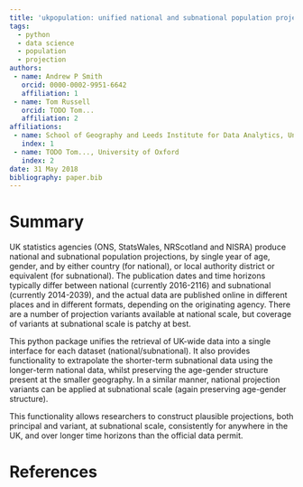 ```yaml
---
title: 'ukpopulation: unified national and subnational population projections, including variants'
tags:
  - python
  - data science
  - population
  - projection
authors:
 - name: Andrew P Smith
   orcid: 0000-0002-9951-6642
   affiliation: 1
 - name: Tom Russell
   orcid: TODO Tom...
   affiliation: 2
affiliations:
 - name: School of Geography and Leeds Institute for Data Analytics, University of Leeds
   index: 1
 - name: TODO Tom..., University of Oxford
   index: 2
date: 31 May 2018
bibliography: paper.bib
---
```


# Summary

UK statistics agencies (ONS, StatsWales, NRScotland and NISRA) produce national and subnational population projections, by single year of age, gender, and by either country (for national), or local authority district or equivalent (for subnational). The publication dates and time horizons typically differ between national (currently 2016-2116) and subnational (currently 2014-2039), and the actual data are published online in different places and in different formats, depending on the originating agency. There are a number of projection variants available at national scale, but coverage of variants at subnational scale is patchy at best.

This python package unifies the retrieval of UK-wide data into a single interface for each dataset (national/subnational). It also provides functionality to extrapolate the shorter-term subnational data using the longer-term national data, whilst preserving the age-gender structure present at the smaller geography. In a similar manner, national projection variants can be applied at subnational scale (again preserving age-gender structure).

This functionality allows researchers to construct plausible projections, both principal and variant, at subnational scale, consistently for anywhere in the UK, and over longer time horizons than the official data permit. 

# References
